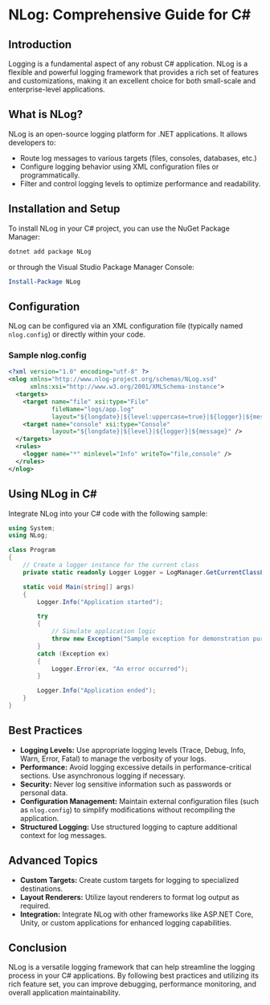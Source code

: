<!-- nao7sep | o3-mini-high | 2025-03-31T03:00:37Z -->

# NLog: Comprehensive Guide for C#

## Introduction
Logging is a fundamental aspect of any robust C# application. NLog is a flexible and powerful logging framework that provides a rich set of features and customizations, making it an excellent choice for both small-scale and enterprise-level applications.

## What is NLog?
NLog is an open-source logging platform for .NET applications. It allows developers to:
- Route log messages to various targets (files, consoles, databases, etc.)
- Configure logging behavior using XML configuration files or programmatically.
- Filter and control logging levels to optimize performance and readability.

## Installation and Setup
To install NLog in your C# project, you can use the NuGet Package Manager:

```bash
dotnet add package NLog
```

or through the Visual Studio Package Manager Console:

```powershell
Install-Package NLog
```

## Configuration
NLog can be configured via an XML configuration file (typically named `nlog.config`) or directly within your code.

### Sample nlog.config
```xml
<?xml version="1.0" encoding="utf-8" ?>
<nlog xmlns="http://www.nlog-project.org/schemas/NLog.xsd"
      xmlns:xsi="http://www.w3.org/2001/XMLSchema-instance">
  <targets>
    <target name="file" xsi:type="File"
            fileName="logs/app.log"
            layout="${longdate}|${level:uppercase=true}|${logger}|${message}" />
    <target name="console" xsi:type="Console"
            layout="${longdate}|${level}|${logger}|${message}" />
  </targets>
  <rules>
    <logger name="*" minlevel="Info" writeTo="file,console" />
  </rules>
</nlog>
```

## Using NLog in C#
Integrate NLog into your C# code with the following sample:

```csharp
using System;
using NLog;

class Program
{
    // Create a logger instance for the current class
    private static readonly Logger Logger = LogManager.GetCurrentClassLogger();

    static void Main(string[] args)
    {
        Logger.Info("Application started");

        try
        {
            // Simulate application logic
            throw new Exception("Sample exception for demonstration purposes");
        }
        catch (Exception ex)
        {
            Logger.Error(ex, "An error occurred");
        }

        Logger.Info("Application ended");
    }
}
```

## Best Practices
- **Logging Levels:** Use appropriate logging levels (Trace, Debug, Info, Warn, Error, Fatal) to manage the verbosity of your logs.
- **Performance:** Avoid logging excessive details in performance-critical sections. Use asynchronous logging if necessary.
- **Security:** Never log sensitive information such as passwords or personal data.
- **Configuration Management:** Maintain external configuration files (such as `nlog.config`) to simplify modifications without recompiling the application.
- **Structured Logging:** Use structured logging to capture additional context for log messages.

## Advanced Topics
- **Custom Targets:** Create custom targets for logging to specialized destinations.
- **Layout Renderers:** Utilize layout renderers to format log output as required.
- **Integration:** Integrate NLog with other frameworks like ASP.NET Core, Unity, or custom applications for enhanced logging capabilities.

## Conclusion
NLog is a versatile logging framework that can help streamline the logging process in your C# applications. By following best practices and utilizing its rich feature set, you can improve debugging, performance monitoring, and overall application maintainability.
